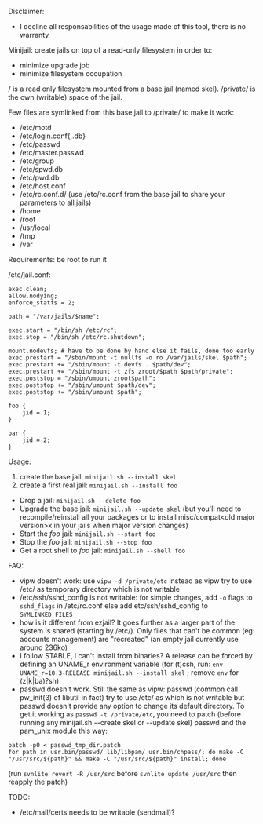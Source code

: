 Disclaimer:
* I decline all responsabilities of the usage made of this tool, there is no warranty

Minijail: create jails on top of a read-only filesystem in order to:
* minimize upgrade job
* minimize filesystem occupation

/ is a read only filesystem mounted from a base jail (named skel).
/private/ is the own (writable) space of the jail.

Few files are symlinked from this base jail to /private/ to make it work:
* /etc/motd
* /etc/login.conf{,.db}
* /etc/passwd
* /etc/master.passwd
* /etc/group
* /etc/spwd.db
* /etc/pwd.db
* /etc/host.conf
* /etc/rc.conf.d/ (use /etc/rc.conf from the base jail to share your parameters to all jails)
* /home
* /root
* /usr/local
* /tmp
* /var

Requirements: be root to run it

/etc/jail.conf:
```
exec.clean;
allow.nodying;
enforce_statfs = 2;

path = "/var/jails/$name";

exec.start = "/bin/sh /etc/rc";
exec.stop = "/bin/sh /etc/rc.shutdown";

mount.nodevfs; # have to be done by hand else it fails, done too early
exec.prestart = "/sbin/mount -t nullfs -o ro /var/jails/skel $path";
exec.prestart += "/sbin/mount -t devfs . $path/dev";
exec.prestart += "/sbin/mount -t zfs zroot/$path $path/private";
exec.poststop = "/sbin/umount zroot$path";
exec.poststop += "/sbin/umount $path/dev";
exec.poststop += "/sbin/umount $path";

foo {
	jid = 1;
}

bar {
	jid = 2;
}
```

Usage:

1. create the base jail: `minijail.sh --install skel`
2. create a first real jail: `minijail.sh --install foo`

* Drop a jail: `minijail.sh --delete foo`
* Upgrade the base jail: `minijail.sh --update skel` (but you'll need to recompile/reinstall all your packages or to install misc/compat\<old major version>x in your jails when major version changes)
* Start the *foo* jail: `minijail.sh --start foo`
* Stop the *foo* jail: `minijail.sh --stop foo`
* Get a root shell to *foo* jail: `minijail.sh --shell foo`

FAQ:
* vipw doesn't work: use `vipw -d /private/etc` instead as vipw try to use /etc/ as temporary directory which is not writable
* /etc/ssh/sshd_config is not writable: for simple changes, add `-o` flags to `sshd_flags` in /etc/rc.conf else add etc/ssh/sshd_config to `SYMLINKED_FILES`
* how is it different from ezjail? It goes further as a larger part of the system is shared (starting by /etc/). Only files that can't be common (eg: accounts management) are "recreated" (an empty jail currently use around 236ko)
* I follow STABLE, I can't install from binaries? A release can be forced by defining an UNAME_r environment variable (for (t)csh, run: `env UNAME_r=10.3-RELEASE minijail.sh --install skel` ; remove `env` for (z|k|ba)?sh)
* passwd doesn't work. Still the same as vipw: passwd (common call pw_init(3) of libutil in fact) try to use /etc/ as which is not writable but passwd doesn't provide any option to change its default directory. To get it working as `passwd -t /private/etc`, you need to patch (before running any minijail.sh --create skel or --update skel) passwd and the pam_unix module this way:

```
patch -p0 < passwd_tmp_dir.patch
for path in usr.bin/passwd/ lib/libpam/ usr.bin/chpass/; do make -C "/usr/src/${path}" && make -C "/usr/src/${path}" install; done
```

(run `svnlite revert -R /usr/src` before `svnlite update /usr/src` then reapply the patch)

TODO:
* /etc/mail/certs needs to be writable (sendmail)?
